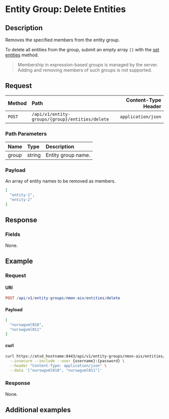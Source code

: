 # Entity Group: Delete Entities

## Description

Removes the specified members from the entity group.

To delete all entities from the group, submit an empty array `[]` with the [set entities](set-entities.md) method.

> Membership in expression-based groups is managed by the server. Adding and removing members of such groups is not supported.

## Request

| **Method** | **Path** | **Content-Type Header**|
|:---|:---|---:|
| `POST` | `/api/v1/entity-groups/{group}/entities/delete` | `application/json` |

### Path Parameters

|**Name**|**Type**|**Description**|
|:---|:---|:---|
| group |string|Entity group name.|

### Payload

An array of entity names to be removed as members.

```json
[
  "entity-1",
  "entity-2"
]
```

## Response

### Fields

None.

## Example

### Request

#### URI

```elm
POST /api/v1/entity-groups/nmon-aix/entities/delete
```

#### Payload

```json
[
  "nurswgvml010",
  "nurswgvml011"
]
```

#### curl

```bash
curl https://atsd_hostname:8443/api/v1/entity-groups/nmon-aix/entities/delete \
  --insecure --include --user {username}:{password} \
  --header "Content-Type: application/json" \
  --data '["nurswgvml010", "nurswgvml011"]'
```

### Response

None.

## Additional examples
